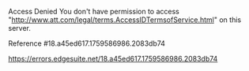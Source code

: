 Access Denied
You don't have permission to access "http://www.att.com/legal/terms.AccessIDTermsofService.html" on this server.

Reference #18.a45ed617.1759586986.2083db74

https://errors.edgesuite.net/18.a45ed617.1759586986.2083db74